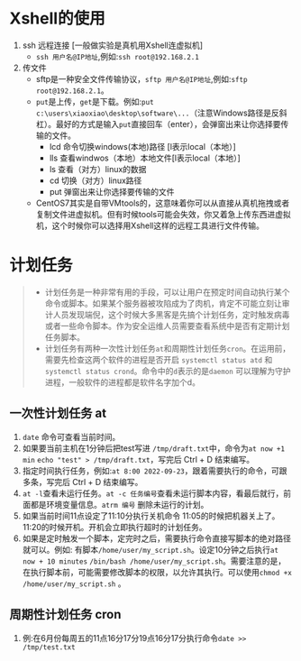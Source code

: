 # Xshell的使用
1. ssh 远程连接 [一般做实验是真机用Xshell连虚拟机]
    - `ssh 用户名@IP地址`,例如:`ssh root@192.168.2.1`
2. 传文件
    - sftp是一种安全文件传输协议，`sftp 用户名@IP地址`,例如:`sftp root@192.168.2.1`。
    - `put`是上传，`get`是下载。例如:`put c:\users\xiaoxiao\desktop\software\...`（注意Windows路径是反斜杠）。最好的方式是输入`put`直接回车（enter），会弹窗出来让你选择要传输的文件。
      - lcd 命令切换windows(本地)路径 [l表示local（本地）]
      - lls 查看windwos（本地）本地文件[l表示local（本地）]
      - ls 查看（对方）linux的数据
      - cd 切换（对方）linux路径
      - put 弹窗出来让你选择要传输的文件 
    - CentOS7其实是自带VMtools的，这意味着你可以从直接从真机拖拽或者复制文件进虚拟机。但有时候tools可能会失效，你又着急上传东西进虚拟机，这个时候你可以选择用Xshell这样的远程工具进行文件传输。
    
# 计划任务
> - 计划任务是一种非常有用的手段，可以让用户在预定时间自动执行某个命令或脚本。如果某个服务器被攻陷成为了肉机，肯定不可能立刻让审计人员发现端倪，这个时候大多黑客是先搞个计划任务，定时触发病毒或者一些命令脚本。作为安全运维人员需要查看系统中是否有定期计划任务脚本。
> - 计划任务有两种一次性计划任务`at`和周期性计划任务`cron`。在运用前，需要先检查这两个软件的进程是否开启 `systemctl status atd` 和 `systemctl status crond`。命令中的`d`表示的是`daemon` 可以理解为守护进程，一般软件的进程都是软件名字加个d。

## 一次性计划任务 at
1. `date` 命令可查看当前时间。
2. 如果要当前主机在1分钟后把test写进 `/tmp/draft.txt`中，命令为`at now +1 min` `echo "test" > /tmp/draft.txt`，写完后 Ctrl + D 结束编写。
3. 指定时间执行任务，例如:`at 8:00 2022-09-23`，跟着需要执行的命令，可跟多条，写完后 Ctrl + D 结束编写。
4. `at -l`查看未运行任务。`at -c 任务编号`查看未运行脚本内容，看最后就行，前面都是环境变量信息。`atrm 编号` 删除未运行的计划。
5. 如果当前时间11点设定了11:10分执行关机命令 11:05的时候把机器关上了。 11:20的时候开机。开机会立即执行超时的计划任务。
6. 如果是定时触发一个脚本，定完时之后，需要执行命令直接写脚本的绝对路径就可以。例如: 有脚本`/home/user/my_script.sh`。设定10分钟之后执行`at now + 10 minutes` `/bin/bash /home/user/my_script.sh`。需要注意的是，在执行脚本前，可能需要修改脚本的权限，以允许其执行。可以使用`chmod +x /home/user/my_script.sh` 。

## 周期性计划任务 cron
1. 例:在6月份每周五的11点16分17分19点16分17分执行命令`date >> /tmp/test.txt`



















































